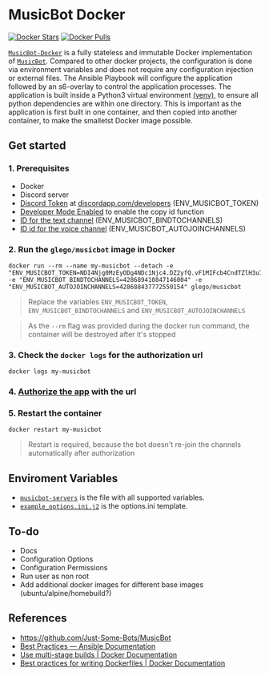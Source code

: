 # MusicBot Docker

[![Docker Stars](https://img.shields.io/docker/stars/glego/musicbot.svg?maxAge=2592000)](https://hub.docker.com/r/glego/musicbot/)
[![Docker Pulls](https://img.shields.io/docker/pulls/glego/musicbot.svg?maxAge=2592000)](https://hub.docker.com/r/glego/musicbot/)

[`MusicBot-Docker`](https://hub.docker.com/r/glego/musicbot/) is a fully stateless and immutable Docker implementation of [`MusicBot`](https://github.com/Just-Some-Bots/MusicBot). Compared to other docker projects, the configuration is done via environment variables and does not require any configuration injection or external files. The Ansible Playbook will configure the application followed by an s6-overlay to control the application processes. The application is built inside a Python3 virtual environment [(venv)]( https://docs.python.org/3/library/venv.html), to ensure all python dependencies are within one directory.  This is important as the application is first built in one container, and then copied into another container, to make the smalletst Docker image possible.

## Get started

### 1. Prerequisites

* Docker
* Discord server
* [Discord Token](docs/images/discord_create_app_token.gif) at [discordapp.com/developers](https://discordapp.com/developers/applications/me)  (ENV_MUSICBOT_TOKEN)
* [Developer Mode Enabled](docs/images/discord_enable_developer_mode.gif) to enable the copy id function
* [ID for the text channel](docs/images/discord_copy_id_music_bot_text.jpg) (ENV_MUSICBOT_BINDTOCHANNELS)
* [ID id for the voice channel](docs/images/discord_copy_id_music_bot_voice.jpg) (ENV_MUSICBOT_AUTOJOINCHANNELS)

### 2. Run the `glego/musicbot` image in Docker

```
docker run --rm --name my-musicbot --detach -e "ENV_MUSICBOT_TOKEN=NDI4Njg0MzEyODg4NDc1Njc4.DZ2yfQ.vF1MIFcb4CndTZlH3u7ExBhtjbo" -e "ENV_MUSICBOT_BINDTOCHANNELS=428689410847146004" -e "ENV_MUSICBOT_AUTOJOINCHANNELS=428688437772550154" glego/musicbot
```

> Replace the variables `ENV_MUSICBOT_TOKEN`, `ENV_MUSICBOT_BINDTOCHANNELS` and `ENV_MUSICBOT_AUTOJOINCHANNELS`

> As the `--rm` flag was provided during the docker run command, the container will be destroyed after it's stopped

### 3. Check the `docker logs` for the authorization url

```
docker logs my-musicbot
```

### 4. [Authorize the app](docs/images/musicbot-docker-logs.jpg) with the url

### 5. Restart the container 

```
docker restart my-musicbot
```

> Restart is required, because the bot doesn't re-join the channels automatically after authorization

## Enviroment Variables

* [`musicbot-servers`](root/app/ansible/group_vars/musicbot-servers) is the file with all supported variables.
* [`example_options.ini.j2`](root/app/ansible/roles/musicbot/templates/example_options.ini.j2) is the options.ini template.

## To-do

* Docs
* Configuration Options
* Configuration Permissions
* Run user as non root
* Add additional docker images for different base images (ubuntu/alpine/homebuild?)

## References

* https://github.com/Just-Some-Bots/MusicBot
* [Best Practices — Ansible Documentation](http://docs.ansible.com/ansible/latest/user_guide/playbooks_best_practices.html#directory-layout)
* [Use multi-stage builds | Docker Documentation](https://docs.docker.com/develop/develop-images/multistage-build/)
* [Best practices for writing Dockerfiles | Docker Documentation](https://docs.docker.com/develop/develop-images/dockerfile_best-practices/)
